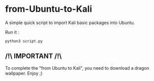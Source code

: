 # from-Ubuntu-to-Kali
A simple quick script to import Kali basic packages into Ubuntu.

Run it :

```
python3 script.py
```

## /!\ IMPORTANT /!\ 
To complete the "from Ubuntu to Kali", you need to download a dragon wallpaper.
Enjoy ;)
